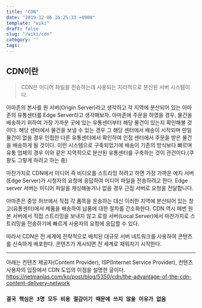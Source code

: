 ```yaml
---
title: "CDN"
date: "2019-12-06 16:25:33 +0900"
template: "wiki"
draft: false
slug: "/wiki/cdn"
category: ""
tags:
---
```


## CDN이란

> CDN은 미디어 파일을 전송하는데 사용되는 지리적으로 분산된 서버 시스템이다.

아마존의 본사를 원 서버(Origin Server)라고 생각하고 각 지역에 분산되어 있는 아마존의 유통센터를 Edge Server라고 생각해보자. 아마존에 주문을 하였을 경우, 물건을 배송하기 위하여 가장 가까운 곳에 있는 유통센터부터 해당 물건이 있는지 확인해볼 것이다. 해당 센터에서 물건을 보낼 수 있는 경우 그 해당 센터에서 배송이 시작되며 만일 물건이 없을 경우 인접한 다른 유통센터에서 확인하여 인접 센터에서 주문을 받은 물건을 배송하게 될 것이다. 이런 시스템으로 구축되었기에 배송이 기존의 방식보다 빠르며 유통 업체의 경우 이와 같은 지역적으로 분산된 유통센터를 구축하는 것이 관건이다.(쿠팡도 그렇게 하려고 하는 중)

마찬가지로 CDN에서 미디어 즉 비디오를 스트리밍 하려고 하면 가장 가까운 에지 서버(Edge Server)가 시청자의 요청에 응답하여 미디어 파일을 전송하려고 한다. Edge server 서버는 미디어 파일을 캐싱해놓거나 없을 경우 근접 서버로 요청을 전달합니다.

아마존은 중앙 허브에서 직접 각 품목을 운송하는 대신 이러한 지역에 분산되어 있는 창고(유통센터)에서 제품을 배송하여 납품에 대한 절차를 간소화한다. CDN 역시 매번 원본 서버에서 직접 스트리밍을 보내지 않고 로컬 서버(Local Server)에서 마찬가지로 스트리밍을 전송하기에 빠르게 사용자의 요청에 응답할 수 있다.

따라서 CDN은 전 세계에 전략적으로 배치된 대규모 서버 네트워크를 사용하여 콘텐츠를 신속하게 배포한다. 콘텐츠가 게시되면 전 세계로 채워지기 시작한다.

---
아래는 컨텐츠 제공자(Content Provider), ISP(Internet Service Provider), 컨텐츠 사용자의 입장에서 CDN 도입의 이점을 설명한 글이다.
<https://netmanias.com/ko/post/blog/5350/cdn/the-advantage-of-the-cdn-content-delivery-network>

### `결국 핵심은 3명 모두 비용 절감이기 때문에 쓰지 않을 이유가 없음`

